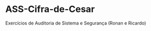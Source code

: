 ASS-Cifra-de-Cesar
==================

Exercícios de Auditoria de Sistema e Segurança (Ronan e Ricardo)
